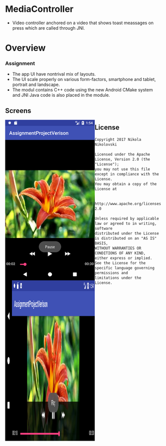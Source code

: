 # MediaController
* Video controller anchored on a video that shows toast meassages on press which are called through JNI.
# Overview 
### Assignment 
* The app UI have nontrival mix of layouts.
* The UI scale properly on various form-factors, smartphone and tablet, portrait and landscape.
* The modul contains C++ code using the new Android CMake system and JNI Java code is also placed in the module.

## Screens
<img src="https://github.com/joysoi/MediaController/blob/master/art/Screenshot_1490637267.png" 
 height="520" width="290" align="left"/>
 <img src="https://github.com/joysoi/MediaController/blob/master/art/Screenshot_1490637278.png" 
 height="520" width="290" align="left"/>
 
 
 
## License

    Copyright 2017 Nikola Nikolovski

    Licensed under the Apache License, Version 2.0 (the "License");
    you may not use this file except in compliance with the License.
    You may obtain a copy of the License at

        http://www.apache.org/licenses/LICENSE-2.0

    Unless required by applicable law or agreed to in writing, software
    distributed under the License is distributed on an "AS IS" BASIS,
    WITHOUT WARRANTIES OR CONDITIONS OF ANY KIND, either express or implied.
    See the License for the specific language governing permissions and
    limitations under the License.
